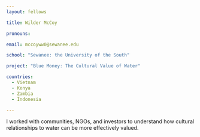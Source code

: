 ```yaml
---
layout: fellows

title: Wilder McCoy

pronouns: 

email: mccoyww0@sewanee.edu

school: "Sewanee: the University of the South"

project: "Blue Money: The Cultural Value of Water"

countries:
  - Vietnam
  - Kenya
  - Zambia
  - Indonesia

---
```


I worked with communities, NGOs, and investors to understand how cultural relationships to water can be more effectively valued.
